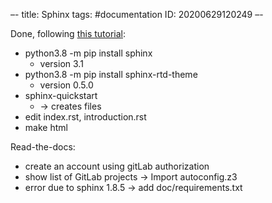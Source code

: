 –-
title: Sphinx
tags: #documentation
ID: 20200629120249
–-

Done, following [this tutorial](https://sphinx-rtd-tutorial.readthedocs.io/en/latest/index.html):
* python3.8 -m pip install sphinx
    * version 3.1
* python3.8 -m pip install sphinx-rtd-theme
    * version 0.5.0
* sphinx-quickstart
    * → creates files
* edit index.rst, introduction.rst
* make html

Read-the-docs:
* create an account using gitLab authorization
* show list of GitLab projects → Import autoconfig.z3
* error due to sphinx 1.8.5 → add doc/requirements.txt